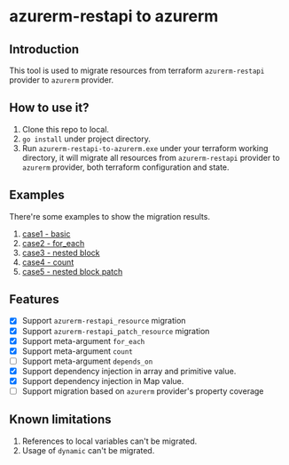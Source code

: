 # azurerm-restapi to azurerm

## Introduction
This tool is used to migrate resources from terraform `azurerm-restapi` provider to `azurerm` provider.

## How to use it?
1. Clone this repo to local.
2. `go install` under project directory.
3. Run `azurerm-restapi-to-azurerm.exe` under your terraform working directory, 
   it will migrate all resources from `azurerm-restapi` provider to `azurerm` provider, 
   both terraform configuration and state.
   
## Examples
There're some examples to show the migration results.
1. [case1 - basic](https://github.com/ms-henglu/azurerm-restapi-to-azurerm/tree/master/examples/case1%20-%20basic)
2. [case2 - for_each](https://github.com/ms-henglu/azurerm-restapi-to-azurerm/tree/master/examples/case2%20-%20for_each)
3. [case3 - nested block](https://github.com/ms-henglu/azurerm-restapi-to-azurerm/tree/master/examples/case3%20-%20nested%20block)
4. [case4 - count](https://github.com/ms-henglu/azurerm-restapi-to-azurerm/tree/master/examples/case4%20-%20count)
5. [case5 - nested block patch](https://github.com/ms-henglu/azurerm-restapi-to-azurerm/tree/master/examples/case5%20-%20nested%20block%20patch)
   
## Features
- [x] Support `azurerm-restapi_resource` migration
- [x] Support `azurerm-restapi_patch_resource` migration
- [x] Support meta-argument `for_each`
- [x] Support meta-argument `count`
- [ ] Support meta-argument `depends_on`
- [x] Support dependency injection in array and primitive value.
- [x] Support dependency injection in Map value.
- [ ] Support migration based on `azurerm` provider's property coverage

## Known limitations
1. References to local variables can't be migrated.
2. Usage of `dynamic` can't be migrated.
